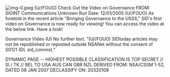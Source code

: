 ![img-0.jpeg](img-0.jpeg)
(U//FOUO) Check Out the Video on Governance
FROM: SIGINT Communications
Unknown
Run Date: 12/01/2005
(U//FOUO) As foretold in the recent article "Bringing Governance to the USSS," SID's first video on Governance is now ready for viewing! You can access the video at the below link. Have a look!

Governance Video
(U) No further text.
"(U//FOUO) SIDtoday articles may not be republished or reposted outside NSANet without the consent of S0121 (DL sid_comms)."

DYNAMIC PAGE -- HIGHEST POSSIBLE CLASSIFICATION IS TOP SECRET // SI / TK // REL TO USA AUS CAN GBR NZL DERIVED FROM: NSA/CSSM 1-52, DATED 08 JAN 2007 DECLASSIFY ON: 20320108
